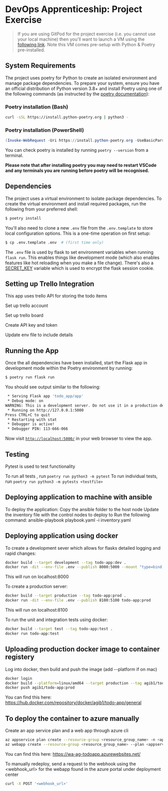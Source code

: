# DevOps Apprenticeship: Project Exercise

> If you are using GitPod for the project exercise (i.e. you cannot use your local machine) then you'll want to launch a VM using the [following link](https://gitpod.io/#https://github.com/CorndelWithSoftwire/DevOps-Course-Starter). Note this VM comes pre-setup with Python & Poetry pre-installed.

## System Requirements

The project uses poetry for Python to create an isolated environment and manage package dependencies. To prepare your system, ensure you have an official distribution of Python version 3.8+ and install Poetry using one of the following commands (as instructed by the [poetry documentation](https://python-poetry.org/docs/#system-requirements)):

### Poetry installation (Bash)

```bash
curl -sSL https://install.python-poetry.org | python3 -
```

### Poetry installation (PowerShell)

```powershell
(Invoke-WebRequest -Uri https://install.python-poetry.org -UseBasicParsing).Content | py -
```

You can check poetry is installed by running `poetry --version` from a terminal.

**Please note that after installing poetry you may need to restart VSCode and any terminals you are running before poetry will be recognised.**

## Dependencies

The project uses a virtual environment to isolate package dependencies. To create the virtual environment and install required packages, run the following from your preferred shell:

```bash
$ poetry install
```

You'll also need to clone a new `.env` file from the `.env.template` to store local configuration options. This is a one-time operation on first setup:

```bash
$ cp .env.template .env  # (first time only)
```

The `.env` file is used by flask to set environment variables when running `flask run`. This enables things like development mode (which also enables features like hot reloading when you make a file change). There's also a [SECRET_KEY](https://flask.palletsprojects.com/en/2.3.x/config/#SECRET_KEY) variable which is used to encrypt the flask session cookie.


## Setting up Trello Integration 

This app uses trello API for storing the todo items

Set up trello account

Set up trello board 

Create API key and token

Update env file to include details

## Running the App

Once the all dependencies have been installed, start the Flask app in development mode within the Poetry environment by running:
```bash
$ poetry run flask run
```

You should see output similar to the following:
```bash
 * Serving Flask app 'todo_app/app'
 * Debug mode: on
WARNING: This is a development server. Do not use it in a production deployment. Use a production WSGI server instead.
 * Running on http://127.0.0.1:5000
Press CTRL+C to quit
 * Restarting with stat
 * Debugger is active!
 * Debugger PIN: 113-666-066
```
Now visit [`http://localhost:5000/`](http://localhost:5000/) in your web browser to view the app.


## Testing

Pytest is used to test functionality

To run all tests , run `poetry run python3 -m pytest`
To run individual tests, run `poetry run python3 -m pytests <testfile>`

## Deploying application to machine with ansible

To deploy the application:
Copy the ansible folder to the host node
Update the inventory file with the control nodes to deploy to
Run the following command:
    ansible-playbook playbook.yaml -i inventory.yaml

## Deploying application using docker

To create a development sever which allows for flasks detailed logging and rapid changes:

```bash
docker build --target development --tag todo-app:dev .
docker run -dit --env-file .env --publish 8000:5000 --mount "type=bind,source=$(pwd)/todo_app,target=/todo-app/todo_app" todo-app:dev
```

This will run on localhost:8000

To create a production server:

```bash
docker build --target production --tag todo-app:prod .
docker run -dit --env-file .env --publish 8100:5100 todo-app:prod
```

This will run on localhost:8100


To run the unit and integration tests using docker: 

```bash
docker build --target test --tag todo-app:test .
docker run todo-app:test
```

## Uploading production docker image to container registery

Log into docker, then build and push the image
(add --platform if on mac)

```bash
docker login
docker build --platform=linux/amd64 --target production --tag agib1/todo-app:prod .
docker push agib1/todo-app:prod
```

You can find this here: https://hub.docker.com/repository/docker/agib1/todo-app/general


## To deploy the container to azure manually

Create an app service plan and a web app through azure cli

```bash
az appservice plan create --resource-group <resource_group_name> -n <appservice_plan_name> --sku B1 --is-linux
az webapp create --resource-group <resource_group_name> --plan <appservice_plan_name> --name <webapp_name> --deployment-container-image-name docker.io/agib1/todo-app:prod
```

You can find this here: https://wa-ag-todoapp.azurewebsites.net/

To manually redeploy, send a request to the webhook using the <webhook_url> for the webapp found in the azure portal under deployment center

```bash
curl -X POST '<webhook_url>'
```

